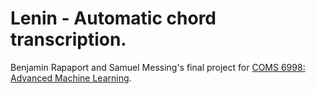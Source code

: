 # Lenin - Automatic chord transcription.

Benjamin Rapaport and Samuel Messing's final project for [COMS 6998:
Advanced Machine Learning](http://www.cs.columbia.edu/~jebara/6772/index.html).
